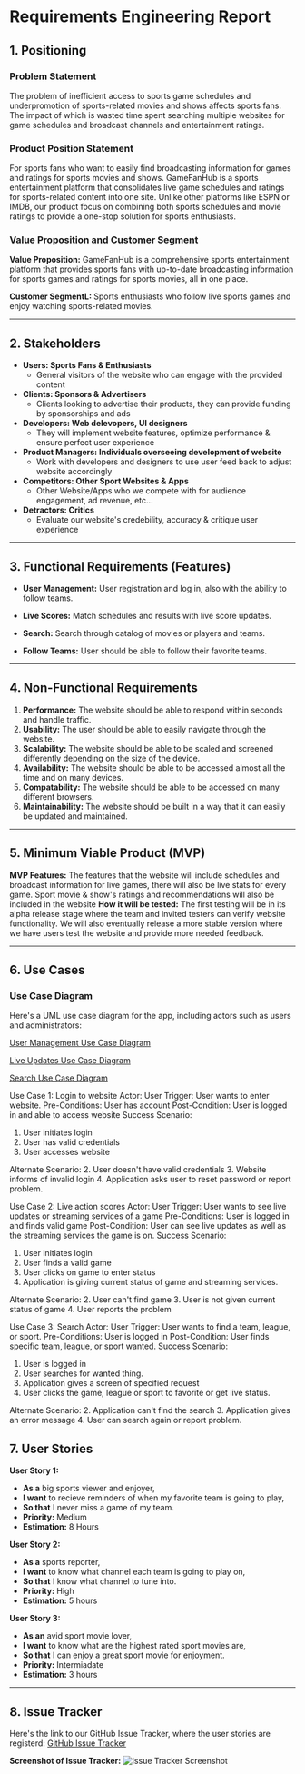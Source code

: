 # Requirements Engineering Report

## 1. Positioning

### **Problem Statement**
The problem of inefficient access to sports game schedules and underpromotion of sports-related movies and shows affects sports fans. The impact of which is wasted time spent searching multiple websites for game schedules and broadcast channels and entertainment ratings.

### **Product Position Statement**
For sports fans who want to easily find broadcasting information for games and ratings for sports movies and shows. GameFanHub is a sports entertainment platform that consolidates live game schedules and ratings for sports-related content into one site. Unlike other platforms like ESPN or IMDB, our product focus on combining both sports schedules and movie ratings to provide a one-stop solution for sports enthusiasts. 

### **Value Proposition and Customer Segment**
**Value Proposition:** GameFanHub is a comprehensive sports entertainment platform that provides sports fans with up-to-date broadcasting information for sports games and ratings for sports movies, all in one place. 

**Customer SegmentL:** Sports enthusiasts who follow live sports games and enjoy watching sports-related movies. 

---

## 2. Stakeholders 

- **Users: Sports Fans & Enthusiasts**
	- General visitors of the website who can engage with the provided content
- **Clients: Sponsors & Advertisers**
	- Clients looking to advertise their products, they can provide funding by sponsorships and ads
- **Developers: Web delevopers, UI designers**
	- They will implement website features, optimize performance & ensure perfect user experience
- **Product Managers: Individuals overseeing development of website**
	- Work with developers and designers to use user feed back to adjust website accordingly
- **Competitors: Other Sport Websites & Apps**
	- Other Website/Apps who we compete with for audience engagement, ad revenue, etc...
- **Detractors: Critics**
	- Evaluate our website's credebility, accuracy & critique user experience

---

## 3. Functional Requirements (Features)

- **User Management:** User registration and log in, also with the ability to follow teams. 

- **Live Scores:** Match schedules and results with live score updates.

- **Search:** Search through catalog of movies or players and teams.

- **Follow Teams:** User should be able to follow their favorite teams.
---

## 4. Non-Functional Requirements

1. **Performance:** The website should be able to respond within seconds and handle traffic. 
2. **Usability:** The user should be able to easily navigate through the website. 
3. **Scalability:** The website should be able to be scaled and screened differently depending on the size of the device. 
4. **Availability:** The website should be able to be accessed almost all the time and on many devices. 
5. **Compatability:** The website should be able to be accessed on many different browsers. 
6. **Maintainability:** The website should be built in a way that it can easily be updated and maintained. 

---

## 5. Minimum Viable Product (MVP)

**MVP Features:**
	The features that the website will include schedules and broadcast information for live games, there will
		also be live stats for every game. Sport movie & show's ratings and recommendations will also be
		included in the website
**How it will be tested:**
	The first testing will be in its alpha release stage where the team and invited testers can verify website 
		functionality. We will also eventually release a more stable version where we have users test the
		website and provide more needed feedback.

---

## 6. Use Cases

### **Use Case Diagram**
Here's a UML use case diagram for the app, including actors such as users and administrators:

[User Management Use Case Diagram](https://viewer.diagrams.net/?tags=%7B%7D&lightbox=1&highlight=0000ff&layers=1&nav=1&title=User_management_use_diagram.drawio#R%3Cmxfile%3E%3Cdiagram%20name%3D%22Page-1%22%20id%3D%22nSH26IJ_xO6ZalEJEs42%22%3E7Vpbc6M2FP41nj6tByHA9mOu2203M5mmO9t9lEEGbQTyCDm2%2B%2BsrgQAh8GUTX5KOPZNYOkhcvnO%2Bc8MDeJOuPnM0Tx5YhOnAdaLVAN4OXBe4QSC%2FlGRdSkYOKAUxJ5Fe1AieyL9YCx0tXZAI562FgjEqyLwtDFmW4VC0ZIhztmwvmzHavuocxbgjeAoR7Uq%2Fk0gkpXTsO438d0zipLoycPSRFFWLtSBPUMSWhgjeDeANZ0yUo3R1g6kCr8Kl3He%2F4Wh9YxxnYp8NwR8P98SZf5rE7v3q9vufVz9z%2F5NbnuUF0YV%2BYH2zYl0hwNkii7A6iTOA18uECPw0R6E6upQ6l7JEpFTOgBxyJpAgLJPTiVrevUl93y%2BYC7wyRPqmP2OWYsHXckl1tEJ0XdkUGLp%2BKVo2KvEm4%2BFIixNDI3DUyJE2hri%2BSIOXHGjIfgE%2BMO7BL6Dy0tdTOYjV4FuOuVzygDJpK6nCQa%2BQV6wXdVCX4Ig2tIiSWOEaylPIM8JrBSGRlnqlD6QkitT2Xh21tXgAtUAwGcJxSzOVpRtaCZwejTjH0sako40SfAtbycS5Gi5SehUKZmL5FU0xfWQ50UY8ZUKwtAdswSzLZwtBSYZvaj90IJzHbeuXDrQDMuwBOTgWyJWSDZD%2FxihVFo7T6UdH25%2BMhv47Axx0AP%2BSzql2JQ6Sf4vSxVAWk6yKabYa5JVkzNzkHgxoD4CiByyXDboYTk6KIdwd53AWXamEQc4ylmE7rpnuE6%2BI%2BEcfUeMfxvh2ZSy6XVeTTD6G2uKo2KXnP4o5qKbNzmLW2vqIOZFQKL%2B%2F3dRztuAh3sOcBOIxFtsWamXgqJUhdZVuKNXvUWol45jK1OClnVf1aVpf4ZGRwsArZrptm%2FLsMFI%2Bud5l5kH2iUbtE8GxdaISmc6JCsOrH%2FsNtuh1bPGWLTPKUKRuYj5X%2FzM1DjlGAhdT9S8MpRGKsxIbWNGozs0MG6jJbhrB6GjM9o%2FCbOc1zG4T%2B8S09vakdZUkXWh9YFoHHUP8quPxkkggDQI7JJsxnpaF0lnpPLGSS9hDZ%2BekgbqvoHoDnWtytmOuv4ucPQHeGULrs90vyMnh6F2xdnfUDt4VvYHNStty9qW3a%2FkJCE5M725tebeaU8ZVfBYJrkL3GdkMLYhqHbbY3NMi8Y%2FFZthNdToIGRhQVQ5eo%2FA5Llh8w6iqFuUiOCs%2Bckku1Sws9heye6JurWBZMdedxKCgdu0vQorynISlUG8p8%2B%2FI2PATC7HWc7QQTNWbXCQsZpmsWZmqRYtdueDsuW4LKkmE8qRwPmoyY1l1G8Db7JrA61yT03JN%2FlZf9Ia04ph%2Bp685FBworbAqUM%2F7oGkF7Oa3X2ZKc4swxHk%2BW9Cm8LeY9e5biK6dfpy7gQh7cjiMXpRzn2EcTaVrUkOmmi3LBBWpXJ79pr6XjD%2BTLD5rALDxhH3pHOgJAEdL5%2BDoEgB2BgBnGARmDABDx4OvqR7r0CAzVbcVHpxgdMJktaLRJWicK2h0q6hv2f8iYoANVcC5IkZlIRcHt83BtbzbvvntEIJRy4mB4hqncmLe3n3yixM7ihOrFGBQ6y%2BcY1HoM89lwhWdNdva2No4W%2FPMc3c7oze%2B5dpVaW5quPW1zk7XHN8%2FIbm88zoOl7vvX2WUUcVUUUQ1xdVHS0g83wK254XYaROSbsvtnqzUY3I2pTjNB%2BXPBdQ3KpqXCXo5d%2BEKR3bMan6zZXpTtwdJ25IPh%2BSB3yxuek%2B4u%2BO3vdbzTfd8pDagt%2B%2FbxYsD%2FVUHKqfNb0DL5c0vaeHdfw%3D%3D%3C%2Fdiagram%3E%3C%2Fmxfile%3E)

[Live Updates Use Case Diagram](https://viewer.diagrams.net/?tags=%7B%7D&lightbox=1&highlight=0000ff&layers=1&nav=1&title=Live_scores_user_diagram.drawio#R%3Cmxfile%3E%3Cdiagram%20name%3D%22Page-1%22%20id%3D%22FOc_6rwXtLpMugX8zgY5%22%3E3VpbU9s4FP41mX0qY9nxJY%2BQAtsZ2GHK7rQ8CluxtdhWVpZJwq%2FfI1lObMlAmiYkLQ8gHcmy%2FZ3vXM3ImxbLa47n2S1LSD5ynWQ58j6PXBe5QQB%2FpGTVSEIHNYKU00Rv2gju6QvRQkdLa5qQqrdRMJYLOu8LY1aWJBY9GeacLfrbZizv33WOU2IJ7mOc29JvNBFZI418ZyP%2Fk9A0a%2B%2BMHL1S4HazFlQZTtiiI%2FIuR96UMyaaUbGcklyC1%2BLSXHf1yur6wTgpxTYXfPVekvr2SyrOU%2B%2BBz64vX1bXn%2FQpzziv9QuP3CCH8y4eYZDKQSuYMbgPvIZYaWyC%2F2rWLnyqlObOYQOK5svmMr3eHnRDnwms38eMg0b1qfC8zcH9m4G48wBu776uIEspz0SRgwDBEOc0LWEcAxaEg%2BCZcEFBi%2Bd6oaBJIi%2B%2FWGRUkPs5juVZC%2BAsyDiry4RImJz17bq4tiDBmWTZEWmcrwkriOAr2KJXvUjrXJMeeXq%2B2FBookVZhz1jLcOatOn65I1eYaBV%2BwNqdgfUbIDaB2EIpg7enAksKJPITvaEGfKiM%2BT1YQvQWRRZyPkT7yz0bfQCzz8QfJ4F3z8V0MyEECx8Lod1kZ%2FHgnV5eIMfSX7HKqpRe2RCsGKAqIIZULNa5LQk07V%2F2xdH%2BxQdh%2BGZb0HtDZA0OBRJxxbKfxNcgOSWFI%2B%2FOtzhxMB7YruED0Xbt9C%2BYSktLZThKIi1r7nODnJ7AGkd9TVIrmODFA6A5B8KpPB9v0nK5FzmGTArWUlMP9l1qmRJxXc5BktrZg%2Bdlc%2FL7mTVmdwRTuF9ZGBrZCW82%2Ffu5GFzqpxujlKz9qxXNVSxmsfkfQcoME%2BJeJ9UJOklVba%2Bu978DX1ykkOYee6nYkNK1ne4Y1TlKMt%2BOG1NzqRJ89r6om7mZJxjmq5jnNPAYp2jGLd%2B6d1JGFkk%2FIsJmUmJTP6u5zEraJnKZBkXMrOCLJevlxeEPB3VqH3fMGpkGzVyB1gQHcqqJxagX4p5TgqilB5DDaOqDEXAGeSq2RrMSueuUymhRTusIBvSQwLAyJevCFQkyXGBN0P8EPBDMWdyKODbB%2BggP81pDPx0IEy3IEsWtwqQ7sZ18qZyqOcJFg3BOSuaB5QEVzdW2yuitCQ4JA6NSUCe9kxjedEJxbVBTQQfaQJoqPD7%2BciGunHtzDN%2BfqNA1yrwRCIdMkzdN01421CHjMrVN0vSA8c6tEWl%2BtO89N8m4iukG2LzGxxUM5PQuxNzsiUxxyfFy9DZEy9D%2F8i8tFsAx%2BPlxv899Kj3IUSMfgsijr09EdEzQ%2FShiWjX7RYRO7TLZSPkAsdPqSLglOWyTwKbvJn6gS2QvHJhEFfJrqh8NEUXNdfN%2BUBxak31OMdVReNGqC9Bzaxzwb9EiJWe4xpyNe%2BCcZGxlJU4v2GyC6OugtSNPa077VKS4CpTdoN0q1mfgsa2VQ16brRrsnCQJGAoywv2w3Gzpeeb1NyW455hLMEHF7wosDj%2BlcyBL1JPnD1CqWY73w9M51H4CtBHq2iR3ai6bqooWpV%2FCFU75QwnTU00w5UUkZLVqaxtVbdguGhyACf5YpzJBQPzk%2F8OY1mEO6CoaEBRZnTYn6LsZs7J5BHvllV7ziRaM%2F%2FFUomxQarQTEW3dbNjo9YKzOT40G7W7oNNM6K6MWsvC2BJx2u3T07e9seBYfve0AeuoXB8MON37abLFV324MayZ%2Bik3X5X66BLJugM8FSftHTDrGJ53cyP2Wc0ultBcOxw2DrVfXnZnfLKQW%2B5%2BQQURH2n7QTRD%2FfHdve9W%2Be4p%2BV7A%2BNTTOju6HtD49tQEO7L98J08z89zfbNf0Z5l%2F8D%3C%2Fdiagram%3E%3C%2Fmxfile%3E)

[Search Use Case Diagram](https://viewer.diagrams.net/?tags=%7B%7D&lightbox=1&highlight=0000ff&layers=1&nav=1&title=Search_use_diagram.drawio#R%3Cmxfile%3E%3Cdiagram%20name%3D%22Page-1%22%20id%3D%22zepeILybfBT9GAI3eL52%22%3E7Vtbc5s4FP41fqyHO%2FZj4sTdzqSznaadbR9lkLE2gFwhYnt%2F%2FUogYSHh2HWxqWfXDyk6iAN856bziY7cWbZ9T8B69RHHMB05VrwduQ8jx7En1pT9wyU7IbEsu5YkBMVCthc8o3%2BgnCikJYph0ZpIMU4pWreFEc5zGNGWDBCCN%2B1pS5y277oGCTQEzxFITelfKKarWjrxrb38D4iSlbwze8H6TAbkZCEoViDGG0XkPo7cGcGY1kfZdgZTjp7Epb5ufuBs82AE5vSUC5L5%2FZfp6%2Bc%2FC%2Fq4ix6eX%2FIfX9%2B%2FE1peQVqKFx45Qcr03S%2FYQcIPpGCJ2X3Ya9CdwCb4UWJ54l1RWe6OTbC99ba%2BTJyXip4hINGKzXhAICEgk4rZI9e62%2FdjYuUZnNatHQq3XL6iWcoENjsEKUpydhwxOCBhgldIKGKGvBMnMhTH%2FPL7zQpR%2BLwGEde1YX7LZASXeQw5UlZzO64Abg%2BibTc2ZN4PcQYp2bEp4gLPFpcIxw%2BFF2z2ThQI0UrxH1fIgHDbpFG8tyw7EMb9CUO7HYbWMG1j0IWSAjfBFFCEObDTniCbhmPHb4Fm%2B3YjUoGbhGPfxC5o4r5v8DwDvK8F8zEdQBbha35YZuldRLHqhE9gAdNPuEACswWmFGcdXkqxBjQuaYpyOGvyW09oS%2B8TUPuO6aBuh4MGl3JQ38D4C%2BQ5wvoIs8Wtgx1ONbTtYGz69VXxDgy8n3CCcgNnporV2kN5U8GuB5gaBGT8d2RN2%2BlAaXIplMLjaRPm8R1faLBRjnOop0k1pzIYyO4bH4yt0JOC75UgdKZS8LBV5z%2Fs1NEnSBB7NV7hauEW0VqjL0bflTN7TXywUwa6nvq1YGyshjTbsVfHJYng8WxJAUkgPeaBpi8otvY7TC1lBKasAL22H7fL%2FuIOnzCq1i%2FSN622q3mW5kL1a4qr1GWVrshvK3J9TVGNg6Gocsfmtc%2F30InhobMURS9MxHIfs5ZcdC0A4Q%2BVx%2BxvijGfUK65maosO08hSJgCZ16sMaG%2FVRZoTDNYFpheKAu0M4B%2FLP5FqNtqoI9d7XcLkT8ZNPK1gPX1Entq5DuWXtSvG%2FnydopbzsErJiw%2Bzbi2MA%2F%2FSKQGijncgFaZIQEZHDTg3VAD0u0I%2BK7F0cUC3jb74g%2FZOoUZrBwgwjGUKKI8SstYIl40kBcyl7IDa1mhv1nBXBoBxlLBgqA8kQPKXo%2BMBC0xpE18fSnmddjE67BJk5n7N4pzPA0rIKS8C7gH0UtSpd8ZTnmTwCa5y%2BrHphQsQqmWtivZHPFHq9JjNRa8VFDl5CbRRykoChTVQnGJXY%2BUC%2F6GlO7EGJTMyqzNIHSFE5yzVgXzFqS6qqAEvzQkE5fEoFhVVcMWLIvQYnuHa4qt1hT7xIpijU5dOvZYLGT66qFadDEpQT%2FVwtOTvO7ep1YLT2u4Pb3sXLpamAzQh6W6QER1oir5CvHW2DY3aBNH3sTMVlel22yTzmjozxzT20W6IeZlPAyOtElk%2FF8V9KrA2oSwVRms8TS8Gt%2FQZ9EIb6FoOHqLoXMCpxYNV4s2b3rlomHyX59hTRBYa4IXbEU86Cq12VwT%2BASuNbaUn2OuWa9KHDhmi2bi9RPMQScD4L8ZfEoO8NsZ4Cjf0BX%2FQ8SyfzSWL0gXeLLASBeb%2BucuADVFnqbowrHsmD3tU80DAlrBJJrVW1uR%2BPreit%2BxY3jNFYmM8b7pwvNaO76BqmYL%2B%2B1scVmC0D8x4u0DJr9OyAd6q6YTe6eGfKiVb%2FfKPZ%2FT0fMdoLFeIOS7AUtBIPJesNo%2FAFHEvHHYDQHf0%2BzRsVd95bpufhFgIPSfbzraDccZVNTbqarHtCTj5HhesroddRguKgjPzEs6FxVceefCeYMdkRnoBrkRz9dYqKE%2F%2BnJO4EZ%2BeSVy%2BsZli2b%2BrTYuT12X1IlisFZEj%2F9zdy49f%2BD4N2mFOdqqnIL4UCHhYPEPFWJAm6VK2fXt3ZDrkXDwDxQc8yuQXgK9H85g34sEkzZ1YU2CIcPeuQkGItRIrvBcNjEMD%2FjtL4c9G%2B4%2FZK%2Bn7%2F8%2FgPv4Lw%3D%3D%3C%2Fdiagram%3E%3C%2Fmxfile%3E)

Use Case 1: Login to website
Actor: User
Trigger: User wants to enter website.
Pre-Conditions: User has account
Post-Condition: User is logged in and able to access website
Success Scenario: 
1. User initiates login
2. User has valid credentials
3. User accesses website

Alternate Scenario:
2. User doesn't have valid credentials
3. Website informs of invalid login
4. Application asks user to reset password or report problem.

Use Case 2: Live action scores
Actor: User
Trigger: User wants to see live updates or streaming services of a game
Pre-Conditions: User is logged in and finds valid game
Post-Condition: User can see live updates as well as the streaming services the game is on.
Success Scenario:
1. User initiates login
2. User finds a valid game
3. User clicks on game to enter status
4. Application is giving current status of game and streaming services. 

Alternate Scenario:
2. User can't find game
3. User is not given current status of game
4. User reports the problem

Use Case 3: Search 
Actor: User
Trigger: User wants to find a team, league, or sport.
Pre-Conditions: User is logged in
Post-Condition: User finds specific team, league, or sport wanted. 
Success Scenario:
1. User is logged in
2. User searches for wanted thing. 
3. Application gives a screen of specified request
4. User clicks the game, league or sport to favorite or get live status.

Alternate Scenario:
2. Application can't find the search
3. Application gives an error message 
4. User can search again or report problem. 

## 7. User Stories

**User Story 1:**
- **As a** big sports viewer and enjoyer,
- **I want** to recieve reminders of when my favorite team is going to play,
- **So that** I never miss a game of my team.
- **Priority:** Medium
- **Estimation:** 8 Hours

**User Story 2:**
- **As a** sports reporter,
- **I want** to know what channel each team is going to play on,
- **So that** I know what channel to tune into.
- **Priority:** High
- **Estimation:** 5 hours

**User Story 3:**
- **As an** avid sport movie lover,
- **I want** to know what are the highest rated sport movies are,
- **So that** I can enjoy a great sport movie for enjoyment.
- **Priority:** Intermiadate
- **Estimation:** 3 hours


---

## 8. Issue Tracker

Here's the link to our GitHub Issue Tracker, where the user stories are registerd:
[GitHub Issue Tracker](https://github.com/Braydew-NAU/SportsWebsite/issues)

**Screenshot of Issue Tracker:**
![Issue Tracker Screenshot](https://github.com/user-attachments/assets/68e03110-36e1-4a0d-9b76-45af7bbfa74e)

